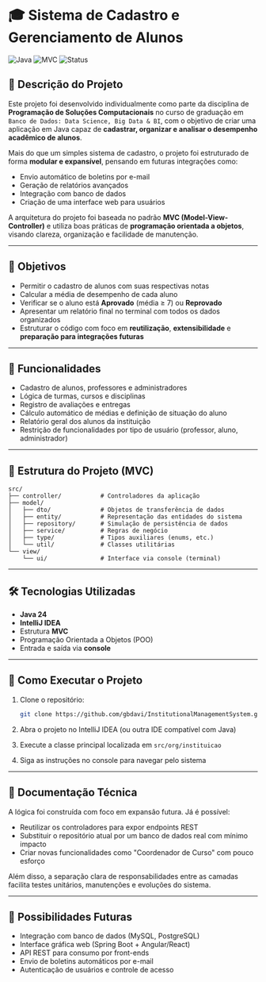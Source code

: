 
# 🎓 Sistema de Cadastro e Gerenciamento de Alunos

![Java](https://img.shields.io/badge/Java-ED8B00?style=for-the-badge\&logo=java\&logoColor=white)
![MVC](https://img.shields.io/badge/Architecture-MVC-blue?style=for-the-badge)
![Status](https://img.shields.io/badge/Status-Concluído-brightgreen?style=for-the-badge)

## 📌 Descrição do Projeto

Este projeto foi desenvolvido individualmente como parte da disciplina de **Programação de Soluções Computacionais** no curso de graduação em `Banco de Dados: Data Science, Big Data & BI`, com o objetivo de criar uma aplicação em Java capaz de **cadastrar, organizar e analisar o desempenho acadêmico de alunos**.

Mais do que um simples sistema de cadastro, o projeto foi estruturado de forma **modular e expansível**, pensando em futuras integrações como:

* Envio automático de boletins por e-mail
* Geração de relatórios avançados
* Integração com banco de dados
* Criação de uma interface web para usuários

A arquitetura do projeto foi baseada no padrão **MVC (Model-View-Controller)** e utiliza boas práticas de **programação orientada a objetos**, visando clareza, organização e facilidade de manutenção.

---

## 🎯 Objetivos

* Permitir o cadastro de alunos com suas respectivas notas
* Calcular a média de desempenho de cada aluno
* Verificar se o aluno está **Aprovado** (média ≥ 7) ou **Reprovado**
* Apresentar um relatório final no terminal com todos os dados organizados
* Estruturar o código com foco em **reutilização**, **extensibilidade** e **preparação para integrações futuras**

---

## 🧠 Funcionalidades

* Cadastro de alunos, professores e administradores
* Lógica de turmas, cursos e disciplinas
* Registro de avaliações e entregas
* Cálculo automático de médias e definição de situação do aluno
* Relatório geral dos alunos da instituição
* Restrição de funcionalidades por tipo de usuário (professor, aluno, administrador)

---

## 🧱 Estrutura do Projeto (MVC)

```
src/
├── controller/           # Controladores da aplicação
├── model/
│   ├── dto/              # Objetos de transferência de dados
│   ├── entity/           # Representação das entidades do sistema
│   ├── repository/       # Simulação de persistência de dados
│   ├── service/          # Regras de negócio
│   ├── type/             # Tipos auxiliares (enums, etc.)
│   └── util/             # Classes utilitárias
└── view/
    └── ui/               # Interface via console (terminal)
```

---

## 🛠️ Tecnologias Utilizadas

* **Java 24**
* **IntelliJ IDEA**
* Estrutura **MVC**
* Programação Orientada a Objetos (POO)
* Entrada e saída via **console**

---

## 📖 Como Executar o Projeto

1. Clone o repositório:

   ```bash
   git clone https://github.com/gbdavi/InstitutionalManagementSystem.git
   ```
2. Abra o projeto no IntelliJ IDEA (ou outra IDE compatível com Java)
3. Execute a classe principal localizada em `src/org/instituicao`
4. Siga as instruções no console para navegar pelo sistema

---

## 📄 Documentação Técnica

A lógica foi construída com foco em expansão futura. Já é possível:

* Reutilizar os controladores para expor endpoints REST
* Substituir o repositório atual por um banco de dados real com mínimo impacto
* Criar novas funcionalidades como "Coordenador de Curso" com pouco esforço

Além disso, a separação clara de responsabilidades entre as camadas facilita testes unitários, manutenções e evoluções do sistema.

---

## 🌟 Possibilidades Futuras

* Integração com banco de dados (MySQL, PostgreSQL)
* Interface gráfica web (Spring Boot + Angular/React)
* API REST para consumo por front-ends
* Envio de boletins automáticos por e-mail
* Autenticação de usuários e controle de acesso

